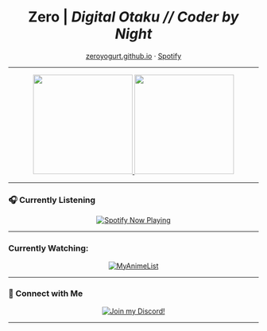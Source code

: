 <h1 align="center"><strong>Zero</strong> | <em>Digital Otaku // Coder by Night</em></h1>
<p align="center">
  <a href="https://zeroyogurt.github.io" target="_blank">zeroyogurt.github.io</a> ·
  <a href="https://open.spotify.com/user/314q3t55yibgfdceuqbdd3g26pyq" target="_blank">Spotify</a>
</p>

---

<p align="center">
  <a href="https://github.com/anuraghazra/github-readme-stats">
    <img height="200" src="https://github-readme-stats.vercel.app/api?username=GraveEaterMadison" />
  </a>
  <a href="https://github.com/anuraghazra/convoychat">
    <img height="200" src="https://github-readme-stats.vercel.app/api/top-langs?username=GraveEaterMadison&layout=compact&langs_count=8&card_width=320" />
  </a>
</p>

---

### 🎧 Currently Listening

<p align="center">
  <a href="https://open.spotify.com/user/314q3t55yibgfdceuqbdd3g26pyq" target="_blank">
    <img src="https://spotify-github-profile.kittinanx.com/api/view?uid=314q3t55yibgfdceuqbdd3g26pyq&cover_image=true&theme=novatorem&show_offline=false&background_color=000000&interchange=true&bar_color=53b14f&bar_color_cover=false" alt="Spotify Now Playing" />
  </a>
</p>

---

### Currently Watching:

<div align="center">

[![MyAnimeList](https://malsignature.com/?/view?username=Zeroyogurt&style=normal)](https://myanimelist.net/profile/Zeroyogurt)

</div>

---


### 🔗 Connect with Me

<p align="center">
  <a href="https://discordid.netlify.app/?id=1083412512806019176" target="_blank">
    <img src="https://discord.c99.nl/widget/theme-2/1083412512806019176.png" alt="Join my Discord!">
  </a>
</p>

---
